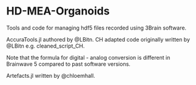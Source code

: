 # HD-MEA-Organoids
Tools and code for managing hdf5 files recorded using 3Brain software. 

AccuraTools.jl authored by @LBitn.
CH adapted code originally written by @LBitn e.g. cleaned_script_CH. 

Note that the formula for digital - analog conversion is different in Brainwave 5 compared to past software versions. 

Artefacts.jl written by @chloemhall. 
